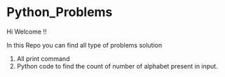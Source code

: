 # Python_Problems

Hi 
Welcome !!

In this Repo you can find all type of problems solution 

1. All print command
2. Python code to find the count of number of alphabet present in input.
 
